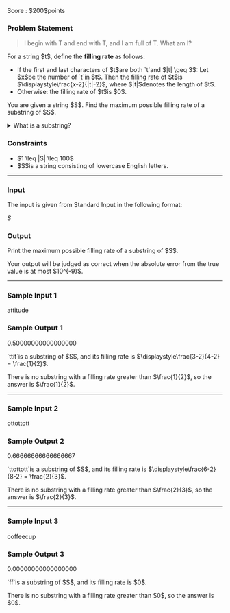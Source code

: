
<div>

<span>

<span>

<p>
Score : $200$points
</p>

<div>

<section>

### **Problem Statement**

<blockquote>

<p>
I begin with T and end with T, and I am full of T.  What am I?
</p>

</blockquote>

<p>
For a string $t$, define the 
<strong>
filling rate
</strong>
as follows:
</p>

<ul>

<li>
If the first and last characters of $t$are both `t`and $|t| \geq 3$:
  Let $x$be the number of `t`in $t$. Then the filling rate of $t$is $\displaystyle\frac{x-2}{|t|-2}$, where $|t|$denotes the length of $t$.
</li>

<li>
Otherwise: the filling rate of $t$is $0$.
</li>

</ul>

<p>
You are given a string $S$. Find the maximum possible filling rate of a substring of $S$.
</p>

<details>

<summary>
What is a substring?
</summary>
A 
<strong>
substring
</strong>
of $S$is a string obtained by removing zero or more characters from the beginning and the end of $S$.  
For example, `ab`, `bc`, and `bcd`are substrings of `abcd`, while `ac`, `dc`, and `e`are not substrings of `abcd`.


</details>

</section>

</div>

<div>

<section>

### **Constraints**

<ul>

<li>
$1 \leq |S| \leq 100$
</li>

<li>
$S$is a string consisting of lowercase English letters.
</li>

</ul>

</section>

</div>

---

<div>

<div>

<section>

### **Input**

<p>
The input is given from Standard Input in the following format:
</p>

<div>

$S$
</div>

</section>

</div>

<div>

<section>

### **Output**

<p>
Print the maximum possible filling rate of a substring of $S$.
</p>

<p>
Your output will be judged as correct when the absolute error from the true value is at most $10^{-9}$.
</p>

</section>

</div>

</div>

---

<div>

<section>

### **Sample Input 1**

<div>

attitude

</div>

</section>

</div>

<div>

<section>

### **Sample Output 1**

<div>

0.50000000000000000

</div>

<p>
`ttit`is a substring of $S$, and its filling rate is $\displaystyle\frac{3-2}{4-2} = \frac{1}{2}$.
</p>

<p>
There is no substring with a filling rate greater than $\frac{1}{2}$, so the answer is $\frac{1}{2}$.
</p>

</section>

</div>

---

<div>

<section>

### **Sample Input 2**

<div>

ottottott

</div>

</section>

</div>

<div>

<section>

### **Sample Output 2**

<div>

0.66666666666666667

</div>

<p>
`ttottott`is a substring of $S$, and its filling rate is $\displaystyle\frac{6-2}{8-2} = \frac{2}{3}$.
</p>

<p>
There is no substring with a filling rate greater than $\frac{2}{3}$, so the answer is $\frac{2}{3}$.
</p>

</section>

</div>

---

<div>

<section>

### **Sample Input 3**

<div>

coffeecup

</div>

</section>

</div>

<div>

<section>

### **Sample Output 3**

<div>

0.00000000000000000

</div>

<p>
`ff`is a substring of $S$, and its filling rate is $0$.
</p>

<p>
There is no substring with a filling rate greater than $0$, so the answer is $0$.
</p>

</section>

</div>

</span>

</span>

</div>
